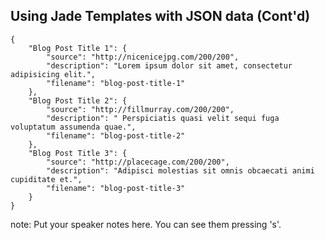 ##  Using Jade Templates with JSON data (Cont'd)

    {
        "Blog Post Title 1": {
            "source": "http://nicenicejpg.com/200/200",
            "description": "Lorem ipsum dolor sit amet, consectetur adipisicing elit.",
            "filename": "blog-post-title-1"
        },
        "Blog Post Title 2": {
            "source": "http://fillmurray.com/200/200",
            "description": " Perspiciatis quasi velit sequi fuga voluptatum assumenda quae.",
            "filename": "blog-post-title-2"
        },
        "Blog Post Title 3": {
            "source": "http://placecage.com/200/200",
            "description": "Adipisci molestias sit omnis obcaecati animi cupiditate et.",
            "filename": "blog-post-title-3"
        }
    }

note:
    Put your speaker notes here.
    You can see them pressing 's'.

